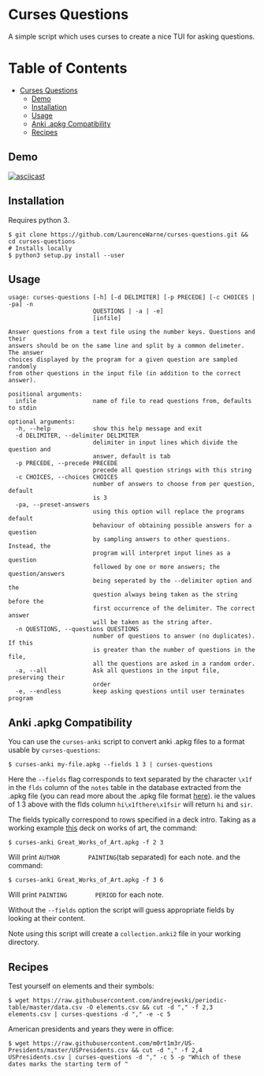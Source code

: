 # Curses Questions

A simple script which uses curses to create a nice TUI for asking questions.


Table of Contents
=================

   * [Curses Questions](#curses-questions)
      * [Demo](#demo)
      * [Installation](#installation)
      * [Usage](#usage)
      * [Anki .apkg Compatibility](#anki-apkg-compatibility)
      * [Recipes](#recipes)

## Demo

[![asciicast](https://asciinema.org/a/VM1Gx7rwbmdSP1vFbd5HecPtx.svg)](https://asciinema.org/a/VM1Gx7rwbmdSP1vFbd5HecPtx)

## Installation

Requires python 3.

```
$ git clone https://github.com/LaurenceWarne/curses-questions.git && cd curses-questions
# Installs locally
$ python3 setup.py install --user
```

## Usage

```
usage: curses-questions [-h] [-d DELIMITER] [-p PRECEDE] [-c CHOICES | -pa] -n
                        QUESTIONS | -a | -e]
                        [infile]

Answer questions from a text file using the number keys. Questions and their
answers should be on the same line and split by a common delimeter. The answer
choices displayed by the program for a given question are sampled randomly
from other questions in the input file (in addition to the correct answer).

positional arguments:
  infile                name of file to read questions from, defaults to stdin

optional arguments:
  -h, --help            show this help message and exit
  -d DELIMITER, --delimiter DELIMITER
                        delimiter in input lines which divide the question and
                        answer, default is tab
  -p PRECEDE, --precede PRECEDE
                        precede all question strings with this string
  -c CHOICES, --choices CHOICES
                        number of answers to choose from per question, default
                        is 3
  -pa, --preset-answers
                        using this option will replace the programs default
                        behaviour of obtaining possible answers for a question
                        by sampling answers to other questions. Instead, the
                        program will interpret input lines as a question
                        followed by one or more answers; the question/answers
                        being seperated by the --delimiter option and the
                        question always being taken as the string before the
                        first occurrence of the delimiter. The correct answer
                        will be taken as the string after.
  -n QUESTIONS, --questions QUESTIONS
                        number of questions to answer (no duplicates). If this
                        is greater than the number of questions in the file,
                        all the questions are asked in a random order.
  -a, --all             Ask all questions in the input file, preserving their
                        order
  -e, --endless         keep asking questions until user terminates program
```

## Anki .apkg Compatibility

You can use the ```curses-anki``` script to convert anki .apkg files to a format usable by ```curses-questions```:
```
$ curses-anki my-file.apkg --fields 1 3 | curses-questions
```
Here the ```--fields``` flag corresponds to text separated by the character ```\x1f``` in the ```flds``` column of the ```notes``` table in the database extracted from the .apkg file (you can read more about the .apkg file format [here](https://decks.fandom.com/wiki/Anki_APKG_format_documentation)). ie the values of 1 3 above with the flds column ```hi\x1fthere\x1fsir``` will return ```hi``` and ```sir```.

The fields typically correspond to rows specified in a deck intro. Taking as a working example [this](https://ankiweb.net/shared/info/685421036) deck on works of art, the command:
```
$ curses-anki Great_Works_of_Art.apkg -f 2 3
```
Will print ```AUTHOR        PAINTING```(tab separated) for each note. and the command:
```
$ curses-anki Great_Works_of_Art.apkg -f 3 6
```
Will print ```PAINTING        PERIOD``` for each note.

Without the ```--fields``` option the script will guess appropriate fields by looking at their content.

Note using this script will create a ```collection.anki2``` file in your working directory.


## Recipes

Test yourself on elements and their symbols:
```
$ wget https://raw.githubusercontent.com/andrejewski/periodic-table/master/data.csv -O elements.csv && cut -d "," -f 2,3 elements.csv | curses-questions -d "," -e -c 5
```

American presidents and years they were in office:
```
$ wget https://raw.githubusercontent.com/m0rt1m3r/US-Presidents/master/USPresidents.csv && cut -d "," -f 2,4 USPresidents.csv | curses-questions -d "," -c 5 -p "Which of these dates marks the starting term of "

```


